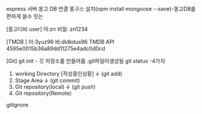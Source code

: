 express 서버 
몽고 DB 연결 
몽구스 설치(npm install mongoose --save)-몽고DB를 편하게 쓸수 잇는

[몽고디비 user]
아:zn
비밀: zn1234


[TMDB ]
아:3yuz96 
비:dldkdus96 
TMDB API 4595e0015b36a89dd11275e4adc0d0cd 


[Git]
git init - 깃 저장소를 만들어줌 .git파일이생성됨 
git status -4가지 
 1. working Directory [작성중인상황] 
       ↓ (git add)
 2. Stage Area 
       ↓ (git commit)
 3. Git repository(local)
       ↓ (git push)
 4. Git repository(Remote)


 gitignore
